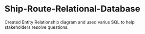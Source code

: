 # Ship-Route-Relational-Database

Created Entity Relationship diagram and used varius SQL to help stakeholders resolve questions.
